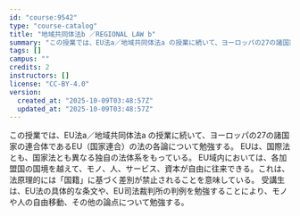 ```yaml
---
id: "course:9542"
type: "course-catalog"
title: "地域共同体法b ／REGIONAL LAW b"
summary: "この授業では、EU法a／地域共同体法a の授業に続いて、ヨーロッパの27の諸国家の連合体であるEU（国家連合）の法の各論について勉強する。 EUは、国際法とも、国家法とも異なる独自の法体系をもっている。 EU域内においては、各加盟国の国境を…"
tags: []
campus: ""
credits: 2
instructors: []
license: "CC-BY-4.0"
version:
  created_at: "2025-10-09T03:48:57Z"
  updated_at: "2025-10-09T03:48:57Z"
---
```

この授業では、EU法a／地域共同体法a の授業に続いて、ヨーロッパの27の諸国家の連合体であるEU（国家連合）の法の各論について勉強する。 EUは、国際法とも、国家法とも異なる独自の法体系をもっている。 EU域内においては、各加盟国の国境を越えて、モノ、人、サービス、資本が自由に往来できる。これは、法原理的には「国籍」に基づく差別が禁止されることを意味している。 受講生は、EU法の具体的な条文や、EU司法裁判所の判例を勉強することにより、モノや人の自由移動、その他の論点について勉強する。
